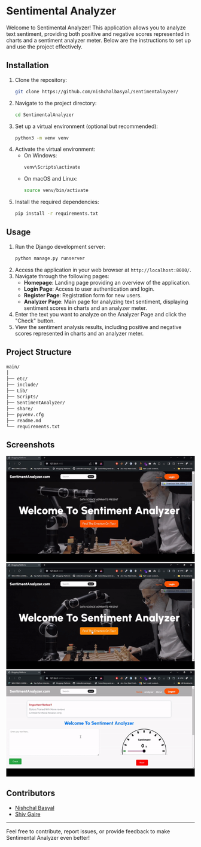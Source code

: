 # Sentimental Analyzer



Welcome to Sentimental Analyzer! This application allows you to analyze text sentiment, providing both positive and negative scores represented in charts and a sentiment analyzer meter. Below are the instructions to set up and use the project effectively.

## Installation

1. Clone the repository:
    ```bash
    git clone https://github.com/nishchalbasyal/sentimentalayzer/
    ```
2. Navigate to the project directory:
    ```bash
    cd SentimentalAnalyzer
    ```
3. Set up a virtual environment (optional but recommended):
    ```bash
    python3 -m venv venv
    ```
4. Activate the virtual environment:
    - On Windows:
        ```bash
        venv\Scripts\activate
        ```
    - On macOS and Linux:
        ```bash
        source venv/bin/activate
        ```
5. Install the required dependencies:
    ```bash
    pip install -r requirements.txt
    ```

## Usage

1. Run the Django development server:
    ```bash
    python manage.py runserver
    ```
2. Access the application in your web browser at `http://localhost:8000/`.
3. Navigate through the following pages:
    - **Homepage**: Landing page providing an overview of the application.
    - **Login Page**: Access to user authentication and login.
    - **Register Page**: Registration form for new users.
    - **Analyzer Page**: Main page for analyzing text sentiment, displaying sentiment scores in charts and an analyzer meter.
4. Enter the text you want to analyze on the Analyzer Page and click the "Check" button.
5. View the sentiment analysis results, including positive and negative scores represented in charts and an analyzer meter.

## Project Structure

```
main/
│
├── etc/
├── include/
├── Lib/
├── Scripts/
├── SentimentAnalyzer/
├── share/
├── pyvenv.cfg
├── readme.md
└── requirements.txt
```

## Screenshots

![Sentimental Analyzer](demoUtils/Part1_HomePage.gif)
![Sentimental Analyzer](demoUtils/Part2_LoginPage.gif)
![Sentimental Analyzer](demoUtils/Part4_FinalDemonstration.gif)

## Contributors

- [Nishchal Basyal](https://github.com/nishchalbasyal)
- [Shiv Gaire](https://github.com/shiva-gaire1853)

---

Feel free to contribute, report issues, or provide feedback to make Sentimental Analyzer even better!
